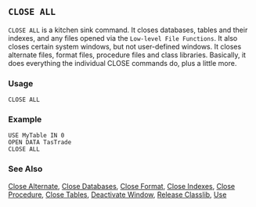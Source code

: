 ## `CLOSE ALL`

`CLOSE ALL` is a kitchen sink command. It closes databases, tables and their indexes, and any files opened via the `Low-level File Functions`. It also closes certain system windows, but not user-defined windows. It closes alternate files, format files, procedure files and class libraries. Basically, it does everything the individual CLOSE commands do, plus a little more.

### Usage

```foxpro
CLOSE ALL
```
### Example

```foxpro
USE MyTable IN 0
OPEN DATA TasTrade
CLOSE ALL
```
### See Also

[Close Alternate](s4g789.md), [Close Databases](s4g316.md), [Close Format](s4g791.md), [Close Indexes](s4g792.md), [Close Procedure](s4g793.md), [Close Tables](s4g790.md), [Deactivate Window](s4g257.md), [Release Classlib](s4g618.md), [Use](s4g424.md)